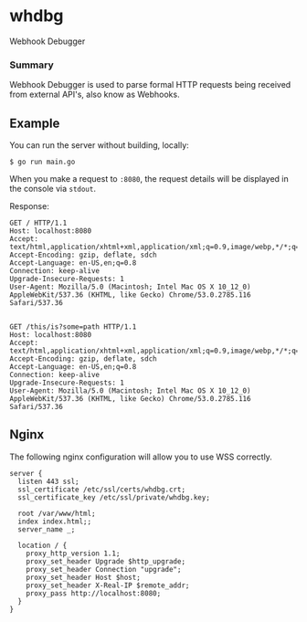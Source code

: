 # whdbg
Webhook Debugger

### Summary

Webhook Debugger is used to parse formal HTTP requests being received from external API's, also know as Webhooks.

## Example

You can run the server without building, locally:

    $ go run main.go

When you make a request to `:8080`, the request details will be displayed in the console via `stdout`.

Response:

    GET / HTTP/1.1
    Host: localhost:8080
    Accept: text/html,application/xhtml+xml,application/xml;q=0.9,image/webp,*/*;q=0.8
    Accept-Encoding: gzip, deflate, sdch
    Accept-Language: en-US,en;q=0.8
    Connection: keep-alive
    Upgrade-Insecure-Requests: 1
    User-Agent: Mozilla/5.0 (Macintosh; Intel Mac OS X 10_12_0) AppleWebKit/537.36 (KHTML, like Gecko) Chrome/53.0.2785.116 Safari/537.36


    GET /this/is?some=path HTTP/1.1
    Host: localhost:8080
    Accept: text/html,application/xhtml+xml,application/xml;q=0.9,image/webp,*/*;q=0.8
    Accept-Encoding: gzip, deflate, sdch
    Accept-Language: en-US,en;q=0.8
    Connection: keep-alive
    Upgrade-Insecure-Requests: 1
    User-Agent: Mozilla/5.0 (Macintosh; Intel Mac OS X 10_12_0) AppleWebKit/537.36 (KHTML, like Gecko) Chrome/53.0.2785.116 Safari/537.36


## Nginx
The following nginx configuration will allow you to use WSS correctly.

```nginx
server {
  listen 443 ssl;
  ssl_certificate /etc/ssl/certs/whdbg.crt;
  ssl_certificate_key /etc/ssl/private/whdbg.key;

  root /var/www/html;
  index index.html;;
  server_name _;

  location / {
    proxy_http_version 1.1;
    proxy_set_header Upgrade $http_upgrade;
    proxy_set_header Connection "upgrade";
    proxy_set_header Host $host;
    proxy_set_header X-Real-IP $remote_addr;
    proxy_pass http://localhost:8080;
  }
}
```
